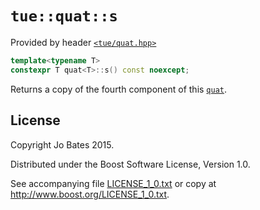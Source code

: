 `tue::quat::s`
==============
Provided by header [`<tue/quat.hpp>`](../../headers/quat.md)

```c++
template<typename T>
constexpr T quat<T>::s() const noexcept;
```

Returns a copy of the fourth component of this [`quat`](../../headers/quat.md).

License
-------
Copyright Jo Bates 2015.

Distributed under the Boost Software License, Version 1.0.

See accompanying file [LICENSE_1_0.txt](../../../LICENSE_1_0.txt) or copy at
http://www.boost.org/LICENSE_1_0.txt.
